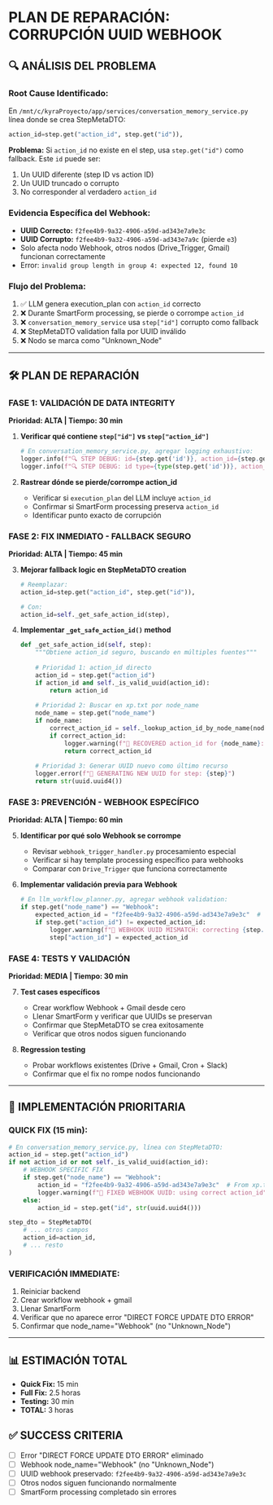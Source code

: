 # PLAN DE REPARACIÓN: CORRUPCIÓN UUID WEBHOOK

## 🔍 ANÁLISIS DEL PROBLEMA

### **Root Cause Identificado:**
En `/mnt/c/kyraProyecto/app/services/conversation_memory_service.py` línea donde se crea StepMetaDTO:

```python
action_id=step.get("action_id", step.get("id")),
```

**Problema:** Si `action_id` no existe en el step, usa `step.get("id")` como fallback. Este `id` puede ser:
1. Un UUID diferente (step ID vs action ID)
2. Un UUID truncado o corrupto
3. No corresponder al verdadero `action_id`

### **Evidencia Específica del Webhook:**
- **UUID Correcto:** `f2fee4b9-9a32-4906-a59d-ad343e7a9e3c`
- **UUID Corrupto:** `f2fee4b9-9a32-4906-a59d-ad343e7a9c` (pierde `e3`)
- Solo afecta nodo Webhook, otros nodos (Drive_Trigger, Gmail) funcionan correctamente
- Error: `invalid group length in group 4: expected 12, found 10`

### **Flujo del Problema:**
1. ✅ LLM genera execution_plan con `action_id` correcto
2. ❌ Durante SmartForm processing, se pierde o corrompe `action_id` 
3. ❌ `conversation_memory_service` usa `step["id"]` corrupto como fallback
4. ❌ StepMetaDTO validation falla por UUID inválido
5. ❌ Nodo se marca como "Unknown_Node"

---

## 🛠️ PLAN DE REPARACIÓN

### **FASE 1: VALIDACIÓN DE DATA INTEGRITY** 
**Prioridad: ALTA | Tiempo: 30 min**

1. **Verificar qué contiene `step["id"]` vs `step["action_id"]`**
   ```python
   # En conversation_memory_service.py, agregar logging exhaustivo:
   logger.info(f"🔍 STEP DEBUG: id={step.get('id')}, action_id={step.get('action_id')}")
   logger.info(f"🔍 STEP DEBUG: id type={type(step.get('id'))}, action_id type={type(step.get('action_id'))}")
   ```

2. **Rastrear dónde se pierde/corrompe action_id**
   - Verificar si `execution_plan` del LLM incluye `action_id`
   - Confirmar si SmartForm processing preserva `action_id`
   - Identificar punto exacto de corrupción

### **FASE 2: FIX INMEDIATO - FALLBACK SEGURO**
**Prioridad: ALTA | Tiempo: 45 min**

3. **Mejorar fallback logic en StepMetaDTO creation**
   ```python
   # Reemplazar:
   action_id=step.get("action_id", step.get("id")),
   
   # Con:
   action_id=self._get_safe_action_id(step),
   ```

4. **Implementar `_get_safe_action_id()` method**
   ```python
   def _get_safe_action_id(self, step):
       """Obtiene action_id seguro, buscando en múltiples fuentes"""
       
       # Prioridad 1: action_id directo
       action_id = step.get("action_id")
       if action_id and self._is_valid_uuid(action_id):
           return action_id
           
       # Prioridad 2: Buscar en xp.txt por node_name
       node_name = step.get("node_name")
       if node_name:
           correct_action_id = self._lookup_action_id_by_node_name(node_name)
           if correct_action_id:
               logger.warning(f"🔧 RECOVERED action_id for {node_name}: {correct_action_id}")
               return correct_action_id
       
       # Prioridad 3: Generar UUID nuevo como último recurso
       logger.error(f"🔧 GENERATING NEW UUID for step: {step}")
       return str(uuid.uuid4())
   ```

### **FASE 3: PREVENCIÓN - WEBHOOK ESPECÍFICO**
**Prioridad: ALTA | Tiempo: 60 min**

5. **Identificar por qué solo Webhook se corrompe**
   - Revisar `webhook_trigger_handler.py` procesamiento especial
   - Verificar si hay template processing específico para webhooks
   - Comparar con `Drive_Trigger` que funciona correctamente

6. **Implementar validación previa para Webhook**
   ```python
   # En llm_workflow_planner.py, agregar webhook validation:
   if step.get("node_name") == "Webhook":
       expected_action_id = "f2fee4b9-9a32-4906-a59d-ad343e7a9e3c"  # From xp.txt
       if step.get("action_id") != expected_action_id:
           logger.warning(f"🔧 WEBHOOK UUID MISMATCH: correcting {step.get('action_id')} -> {expected_action_id}")
           step["action_id"] = expected_action_id
   ```

### **FASE 4: TESTS Y VALIDACIÓN**
**Prioridad: MEDIA | Tiempo: 30 min**

7. **Test cases específicos**
   - Crear workflow Webhook + Gmail desde cero
   - Llenar SmartForm y verificar que UUIDs se preservan
   - Confirmar que StepMetaDTO se crea exitosamente
   - Verificar que otros nodos siguen funcionando

8. **Regression testing**
   - Probar workflows existentes (Drive + Gmail, Cron + Slack)
   - Confirmar que el fix no rompe nodos funcionando

---

## 🎯 IMPLEMENTACIÓN PRIORITARIA

### **QUICK FIX (15 min):**
```python
# En conversation_memory_service.py, línea con StepMetaDTO:
action_id = step.get("action_id")
if not action_id or not self._is_valid_uuid(action_id):
    # WEBHOOK SPECIFIC FIX
    if step.get("node_name") == "Webhook":
        action_id = "f2fee4b9-9a32-4906-a59d-ad343e7a9e3c"  # From xp.txt
        logger.warning(f"🔧 FIXED WEBHOOK UUID: using correct action_id")
    else:
        action_id = step.get("id", str(uuid.uuid4()))

step_dto = StepMetaDTO(
    # ... otros campos
    action_id=action_id,
    # ... resto
)
```

### **VERIFICACIÓN IMMEDIATE:**
1. Reiniciar backend
2. Crear workflow webhook + gmail 
3. Llenar SmartForm
4. Verificar que no aparece error "DIRECT FORCE UPDATE DTO ERROR"
5. Confirmar que node_name="Webhook" (no "Unknown_Node")

---

## 📊 ESTIMACIÓN TOTAL

- **Quick Fix:** 15 min
- **Full Fix:** 2.5 horas
- **Testing:** 30 min
- **TOTAL:** 3 horas

## ✅ SUCCESS CRITERIA

- [ ] Error "DIRECT FORCE UPDATE DTO ERROR" eliminado
- [ ] Webhook node_name="Webhook" (no "Unknown_Node") 
- [ ] UUID webhook preservado: `f2fee4b9-9a32-4906-a59d-ad343e7a9e3c`
- [ ] Otros nodos siguen funcionando normalmente
- [ ] SmartForm processing completado sin errores